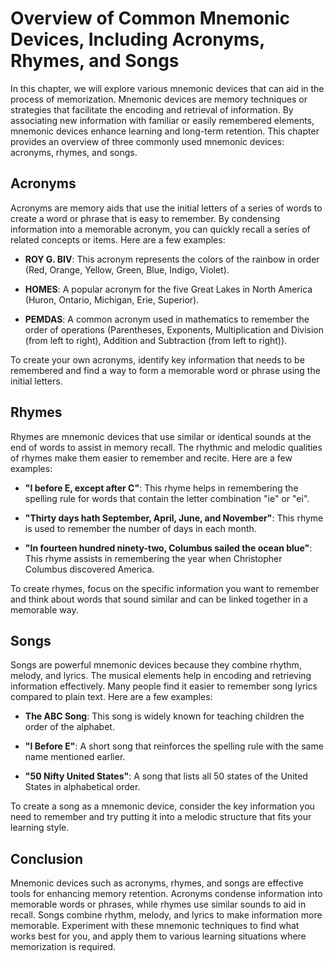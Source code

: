 Overview of Common Mnemonic Devices, Including Acronyms, Rhymes, and Songs
=====================================================================================

In this chapter, we will explore various mnemonic devices that can aid in the process of memorization. Mnemonic devices are memory techniques or strategies that facilitate the encoding and retrieval of information. By associating new information with familiar or easily remembered elements, mnemonic devices enhance learning and long-term retention. This chapter provides an overview of three commonly used mnemonic devices: acronyms, rhymes, and songs.

Acronyms
--------

Acronyms are memory aids that use the initial letters of a series of words to create a word or phrase that is easy to remember. By condensing information into a memorable acronym, you can quickly recall a series of related concepts or items. Here are a few examples:

* **ROY G. BIV**: This acronym represents the colors of the rainbow in order (Red, Orange, Yellow, Green, Blue, Indigo, Violet).

* **HOMES**: A popular acronym for the five Great Lakes in North America (Huron, Ontario, Michigan, Erie, Superior).

* **PEMDAS**: A common acronym used in mathematics to remember the order of operations (Parentheses, Exponents, Multiplication and Division (from left to right), Addition and Subtraction (from left to right)).

To create your own acronyms, identify key information that needs to be remembered and find a way to form a memorable word or phrase using the initial letters.

Rhymes
------

Rhymes are mnemonic devices that use similar or identical sounds at the end of words to assist in memory recall. The rhythmic and melodic qualities of rhymes make them easier to remember and recite. Here are a few examples:

* **"I before E, except after C"**: This rhyme helps in remembering the spelling rule for words that contain the letter combination "ie" or "ei".

* **"Thirty days hath September, April, June, and November"**: This rhyme is used to remember the number of days in each month.

* **"In fourteen hundred ninety-two, Columbus sailed the ocean blue"**: This rhyme assists in remembering the year when Christopher Columbus discovered America.

To create rhymes, focus on the specific information you want to remember and think about words that sound similar and can be linked together in a memorable way.

Songs
-----

Songs are powerful mnemonic devices because they combine rhythm, melody, and lyrics. The musical elements help in encoding and retrieving information effectively. Many people find it easier to remember song lyrics compared to plain text. Here are a few examples:

* **The ABC Song**: This song is widely known for teaching children the order of the alphabet.

* **"I Before E"**: A short song that reinforces the spelling rule with the same name mentioned earlier.

* **"50 Nifty United States"**: A song that lists all 50 states of the United States in alphabetical order.

To create a song as a mnemonic device, consider the key information you need to remember and try putting it into a melodic structure that fits your learning style.

Conclusion
----------

Mnemonic devices such as acronyms, rhymes, and songs are effective tools for enhancing memory retention. Acronyms condense information into memorable words or phrases, while rhymes use similar sounds to aid in recall. Songs combine rhythm, melody, and lyrics to make information more memorable. Experiment with these mnemonic techniques to find what works best for you, and apply them to various learning situations where memorization is required.
